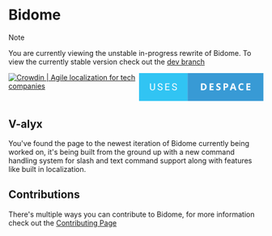 # Bidome
> [!NOTE]
> You are currently viewing the unstable in-progress rewrite of Bidome. To view the currently stable version check out the [dev branch](https://github.com/Wave-Studio/BIDOME/tree/dev)

<div style="display: flex;">
	<a href="https://crowdin.com/?utm_source=badge&utm_medium=referral&utm_campaign=badge-add-on" rel="nofollow">
		<img style="width:140;height:40px" src="https://badges.crowdin.net/badge/dark/crowdin-on-light.png" srcset="https://badges.crowdin.net/badge/dark/crowdin-on-light.png 1x,https://badges.crowdin.net/badge/dark/crowdin-on-light@2x.png 2x"  alt="Crowdin | Agile localization for tech companies" />
	</a>
	<a href="https://github.com/Wave-Studio/Despace" rel="nofollow">
		<img src="https://raw.githubusercontent.com/Wave-Studio/Despace/master/assets/badge.svg" alt="Uses Despace">
	</a>
</div>

## V-alyx

You've found the page to the newest iteration of Bidome currently being worked
on, it's being built from the ground up with a new command handling system for
slash and text command support along with features like built in localization.

## Contributions

There's multiple ways you can contribute to Bidome, for more information check
out the [Contributing Page](Contributing.md)
